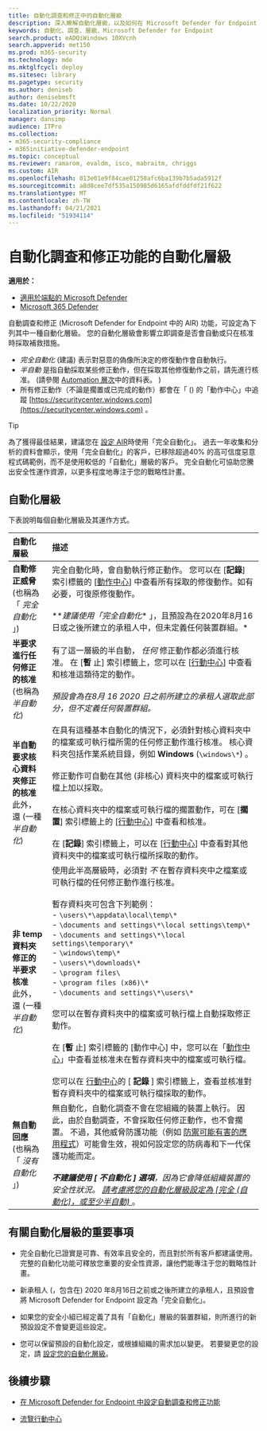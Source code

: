 ```yaml
---
title: 自動化調查和修正中的自動化層級
description: 深入瞭解自動化層級，以及如何在 Microsoft Defender for Endpoint 中運作
keywords: 自動化、調查、層級、Microsoft Defender for Endpoint
search.product: eADQiWindows 10XVcnh
search.appverid: met150
ms.prod: m365-security
ms.technology: mde
ms.mktglfcycl: deploy
ms.sitesec: library
ms.pagetype: security
ms.author: deniseb
author: denisebmsft
ms.date: 10/22/2020
localization_priority: Normal
manager: dansimp
audience: ITPro
ms.collection:
- m365-security-compliance
- m365initiative-defender-endpoint
ms.topic: conceptual
ms.reviewer: ramarom, evaldm, isco, mabraitm, chriggs
ms.custom: AIR
ms.openlocfilehash: 013e01e9f84cae01258afc6ba139b7b5ada5912f
ms.sourcegitcommit: a8d8cee7df535a150985d6165afdfddfdf21f622
ms.translationtype: MT
ms.contentlocale: zh-TW
ms.lasthandoff: 04/21/2021
ms.locfileid: "51934114"
---
```

# <a name="automation-levels-in-automated-investigation-and-remediation-capabilities"></a>自動化調查和修正功能的自動化層級

**適用於：**
- [適用於端點的 Microsoft Defender](https://go.microsoft.com/fwlink/p/?linkid=2154037)
- [Microsoft 365 Defender](https://go.microsoft.com/fwlink/?linkid=2118804)

自動調查和修正 (Microsoft Defender for Endpoint 中的 AIR) 功能，可設定為下列其中一種自動化層級。 您的自動化層級會影響立即調查是否會自動或只在核准時採取補救措施。  
- *完全自動化* (建議) 表示對惡意的偽像所決定的修復動作會自動執行。
- *半自動* 是指自動採取某些修正動作，但在採取其他修復動作之前，請先進行核准。  (請參閱 [Automation 層次](#levels-of-automation)中的資料表。 ) 
- 所有修正動作（不論是擱置或已完成的動作）都會在「 () 的「動作中心」中追蹤 [https://securitycenter.windows.com](https://securitycenter.windows.com) 。 

> [!TIP]
> 為了獲得最佳結果，建議您在 [設定 AIR](configure-automated-investigations-remediation.md)時使用「完全自動化」。 過去一年收集和分析的資料會顯示，使用「完全自動化」的客戶，已移除超過40% 的高可信度惡意程式碼範例，而不是使用較低的「自動化」層級的客戶。 完全自動化可協助您騰出安全性運作資源，以更多程度地專注于您的戰略性計畫。

## <a name="levels-of-automation"></a>自動化層級

下表說明每個自動化層級及其運作方式。

|自動化層級 | 描述|
|:---|:---|
|**自動修正威脅** <br/> (也稱為「 *完全自動化* 」) | 完全自動化時，會自動執行修正動作。 您可以在 [**記錄**] 索引標籤的 [[動作中心](auto-investigation-action-center.md)] 中查看所有採取的修復動作。如有必要，可復原修復動作。<br/><br/>**_建議使用「完全自動化_* 」，且預設為在2020年8月16日或之後所建立的承租人中，但未定義任何裝置群組。*  |
|**半要求進行任何修正的核准** <br/> (也稱為 *半自動化*) | 有了這一層級的半自動， *任何* 修正動作都必須進行核准。 在 [**暫** 止] 索引標籤上，您可以在 [[行動中心](auto-investigation-action-center.md)] 中查看和核准這類待定的動作。<br/><br/>*預設會為在8月 16 2020 日之前所建立的承租人選取此部分，但不定義任何裝置群組。*|
|**半自動要求核心資料夾修正的核准** <br/>此外，還 (一種 *半自動化*)   | 在具有這種基本自動化的情況下，必須針對核心資料夾中的檔案或可執行檔所需的任何修正動作進行核准。 核心資料夾包括作業系統目錄，例如 **Windows** (`\windows\*`) 。<br/><br/>修正動作可自動在其他 (非核心) 資料夾中的檔案或可執行檔上加以採取。 <br/><br/>在核心資料夾中的檔案或可執行檔的擱置動作，可在 [**擱置**] 索引標籤上的 [[行動中心](auto-investigation-action-center.md)] 中查看和核准。 <br/><br/>在 [**記錄**] 索引標籤上，可以在 [[行動中心](auto-investigation-action-center.md)] 中查看對其他資料夾中的檔案或可執行檔所採取的動作。 |
|**非 temp 資料夾修正的半要求核准** <br/>此外，還 (一種 *半自動化*) | 使用此半高層級時，必須對 *不* 在暫存資料夾中之檔案或可執行檔的任何修正動作進行核准。 <br/><br/>暫存資料夾可包含下列範例： <br/>- `\users\*\appdata\local\temp\*`<br/>- `\documents and settings\*\local settings\temp\*` <br/>- `\documents and settings\*\local settings\temporary\*`<br/>- `\windows\temp\*`<br/>- `\users\*\downloads\*`<br/>- `\program files\` <br/>- `\program files (x86)\*`<br/>- `\documents and settings\*\users\*`<br/><br/>您可以在暫存資料夾中的檔案或可執行檔上自動採取修正動作。 <br/><br/>在 [**暫** 止] 索引標籤的 [動作中心] 中，您可以在「[動作中心](auto-investigation-action-center.md)」中查看並核准未在暫存資料夾中的檔案或可執行檔。<br/><br/>您可以在 [行動中心](auto-investigation-action-center.md)的 [ **記錄** ] 索引標籤上，查看並核准對暫存資料夾中的檔案或可執行檔採取的動作。   |
|**無自動回應** <br/> (也稱為「 *沒有自動化* 」)  | 無自動化，自動化調查不會在您組織的裝置上執行。 因此，由於自動調查，不會採取任何修正動作，也不會擱置。 不過，其他威脅防護功能（例如 [防禦可能有害的應用程式](https://docs.microsoft.com/windows/security/threat-protection/microsoft-defender-antivirus/detect-block-potentially-unwanted-apps-microsoft-defender-antivirus)）可能會生效，視如何設定您的防病毒和下一代保護功能而定。<br/><br/>***不建議使用 [ *不自動化* ] 選項**，因為它會降低組織裝置的安全性狀況。 [請考慮將您的自動化層級設定為 [完全 (自動化]，或至少半自動) ](https://docs.microsoft.com/microsoft-365/security/defender-endpoint/machine-groups)*。 |

## <a name="important-points-about-automation-levels"></a>有關自動化層級的重要事項

- 完全自動化已證實是可靠、有效率且安全的，而且對於所有客戶都建議使用。 完整的自動化功能可釋放您重要的安全性資源，讓他們能專注于您的戰略性計畫。

- 新承租人 (，包含在) 2020 年8月16日之前或之後所建立的承租人，且預設會將 Microsoft Defender for Endpoint 設定為「完全自動化」。

- 如果您的安全小組已經定義了具有「自動化」層級的裝置群組，則所進行的新預設設定不會變更這些設定。 

- 您可以保留預設的自動化設定，或根據組織的需求加以變更。 若要變更您的設定，請 [設定您的自動化層級](https://docs.microsoft.com/microsoft-365/security/defender-endpoint/configure-automated-investigations-remediation#set-up-device-groups)。

## <a name="next-steps"></a>後續步驟

- [在 Microsoft Defender for Endpoint 中設定自動調查和修正功能](configure-automated-investigations-remediation.md)

- [流覽行動中心](https://docs.microsoft.com/microsoft-365/security/defender-endpoint/auto-investigation-action-center#the-action-center)
